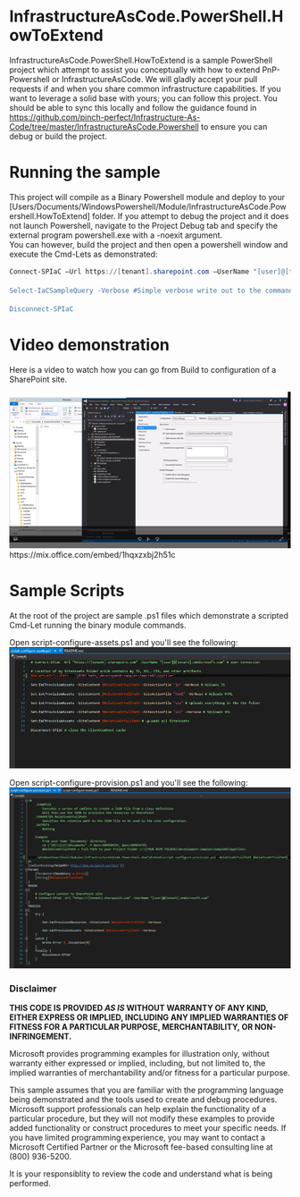 ﻿# InfrastructureAsCode.PowerShell.HowToExtend
InfrastructureAsCode.PowerShell.HowToExtend is a sample PowerShell project which attempt to assist you conceptually with how to extend PnP-Powershell or InfrastructureAsCode.  We will gladly accept your pull requests if and when you share common infrastructure capabilities.  If you want to leverage a solid base with yours; you can follow this project.    You should be able to sync this locally and follow the guidance found in https://github.com/pinch-perfect/Infrastructure-As-Code/tree/master/InfrastructureAsCode.Powershell to ensure you can debug or build the project.   

# Running the sample
This project will compile as a Binary Powershell module and deploy to your [Users/Documents/WindowsPowershell/Module/InfrastructureAsCode.Powershell.HowToExtend] folder.  If you attempt to debug the project and it does not launch Powershell, navigate to the Project Debug tab and specify the external program powershell.exe with a -noexit argument.  
You can however, build the project and then open a powershell window and execute the Cmd-Lets as demonstrated:
```powershell
Connect-SPIaC –Url https://[tenant].sharepoint.com –UserName "[user]@[tenant].onmicrosoft.com

Select-IaCSampleQuery -Verbose #Simple verbose write out to the command-line

Disconnect-SPIaC
```


# Video demonstration
Here is a video to watch how you can go from Build to configuration of a SharePoint site.

<img src="imgs/build-and-deploy.png" />
https://mix.office.com/embed/1hqxzxbj2h51c


# Sample Scripts
At the root of the project are sample .ps1 files which demonstrate a scripted Cmd-Let running the binary module commands.

Open script-configure-assets.ps1 and you'll see the following:
<img src="imgs/project-sample-script.png" />

Open script-configure-provision.ps1 and you'll see the following:
<img src="imgs/project-sample-script-provisioning-resources.png" />


### Disclaimer ###
**THIS CODE IS PROVIDED *AS IS* WITHOUT WARRANTY OF ANY KIND, EITHER EXPRESS OR IMPLIED, INCLUDING ANY IMPLIED WARRANTIES OF FITNESS FOR A PARTICULAR PURPOSE, MERCHANTABILITY, OR NON-INFRINGEMENT.**

Microsoft provides programming examples for illustration only, without 
warranty either expressed or implied, including, but not limited to, the
implied warranties of merchantability and/or fitness for a particular 
purpose.  

This sample assumes that you are familiar with the programming language
being demonstrated and the tools used to create and debug procedures. 
Microsoft support professionals can help explain the functionality of a
particular procedure, but they will not modify these examples to provide
added functionality or construct procedures to meet your specific needs. 
If you have limited programming experience, you may want to contact a 
Microsoft Certified Partner or the Microsoft fee-based consulting line 
at (800) 936-5200. 

It is your responsiblity to review the code and understand what is being performed.